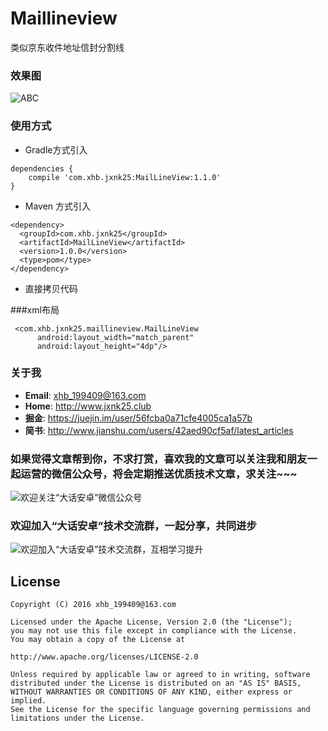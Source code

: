 # Maillineview
类似京东收件地址信封分割线

### 效果图
  
   ![ABC](https://github.com/xiaohaibin/Maillineview/blob/master/sceenshots/002.png) 
  
    
### 使用方式
- Gradle方式引入
```
dependencies {
    compile 'com.xhb.jxnk25:MailLineView:1.1.0'
}
```
- Maven 方式引入
```
<dependency>
  <groupId>com.xhb.jxnk25</groupId>
  <artifactId>MailLineView</artifactId>
  <version>1.0.0</version>
  <type>pom</type>
</dependency>

```
- 直接拷贝代码

###xml布局
```
 <com.xhb.jxnk25.maillineview.MailLineView
      android:layout_width="match_parent"
      android:layout_height="4dp"/>
```
### 关于我
  

* **Email**: <xhb_199409@163.com>
* **Home**: <http://www.jxnk25.club>
* **掘金**: <https://juejin.im/user/56fcba0a71cfe4005ca1a57b>
* **简书**: <http://www.jianshu.com/users/42aed90cf5af/latest_articles>



### 如果觉得文章帮到你，不求打赏，喜欢我的文章可以关注我和朋友一起运营的微信公众号，将会定期推送优质技术文章，求关注~~~

![欢迎关注“大话安卓”微信公众号](http://upload-images.jianshu.io/upload_images/1956769-2f49dcb0dc5195b6.png?imageMogr2/auto-orient/strip%7CimageView2/2/w/1240)

### 欢迎加入“大话安卓”技术交流群，一起分享，共同进步
![欢迎加入“大话安卓”技术交流群，互相学习提升](http://upload-images.jianshu.io/upload_images/1956769-326c166b86ed8e94.JPG?imageMogr2/auto-orient/strip%7CimageView2/2/w/1240)

License
--
    Copyright (C) 2016 xhb_199409@163.com

    Licensed under the Apache License, Version 2.0 (the "License");
    you may not use this file except in compliance with the License.
    You may obtain a copy of the License at

    http://www.apache.org/licenses/LICENSE-2.0

    Unless required by applicable law or agreed to in writing, software
    distributed under the License is distributed on an "AS IS" BASIS,
    WITHOUT WARRANTIES OR CONDITIONS OF ANY KIND, either express or implied.
    See the License for the specific language governing permissions and
    limitations under the License.
